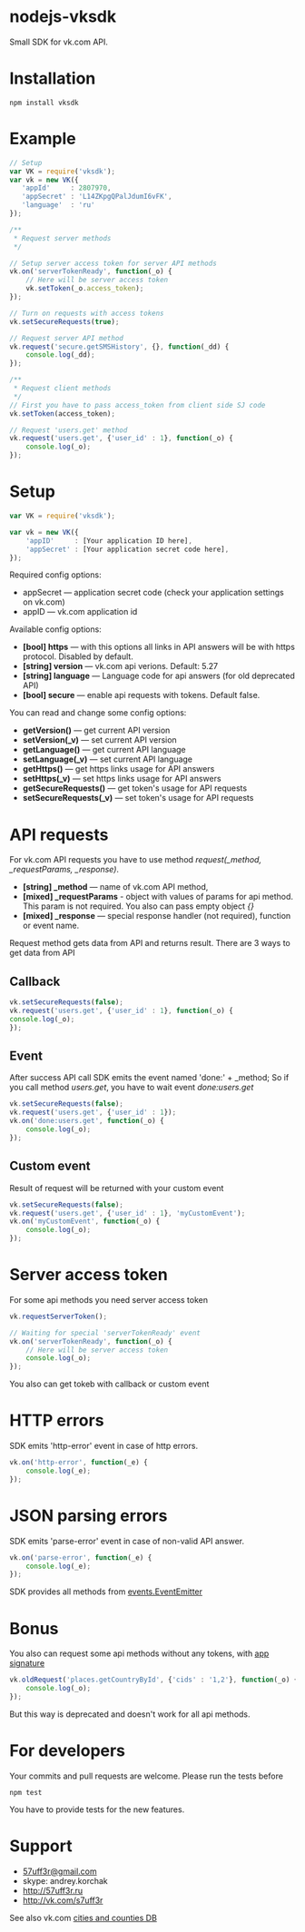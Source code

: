 nodejs-vksdk
============
Small SDK for vk.com API.

# Installation
    npm install vksdk

# Example
```js
// Setup
var VK = require('vksdk');
var vk = new VK({
   'appId'     : 2807970,
   'appSecret' : 'L14ZKpgQPalJdumI6vFK',
   'language'  : 'ru'
});

/**
 * Request server methods
 */

// Setup server access token for server API methods
vk.on('serverTokenReady', function(_o) {
    // Here will be server access token
    vk.setToken(_o.access_token);
});

// Turn on requests with access tokens
vk.setSecureRequests(true);

// Request server API method
vk.request('secure.getSMSHistory', {}, function(_dd) {
    console.log(_dd);
});

/**
 * Request client methods
 */
// First you have to pass access_token from client side SJ code
vk.setToken(access_token);

// Request 'users.get' method
vk.request('users.get', {'user_id' : 1}, function(_o) {
    console.log(_o);
});
```

# Setup
```js
var VK = require('vksdk');

var vk = new VK({
    'appID'     : [Your application ID here],
    'appSecret' : [Your application secret code here],
});
```

Required config options:
* appSecret — application secret code (check your application settings on vk.com)
* appID — vk.com application id

Available config options:

* **[bool] https** — with this options all links in API answers will be with https protocol. Disabled by default.
* **[string] version** — vk.com api verions. Default: 5.27
* **[string] language** — Language code for api answers (for old deprecated API)
* **[bool] secure** — enable api requests with tokens. Default false.


You can  read and change some config options:
* **getVersion()** — get current API version
* **setVersion(_v)** — set current API version
* **getLanguage()** — get current API language
* **setLanguage(_v)** — set current API language
* **getHttps()** — get https links usage for API answers
* **setHttps(_v)** — set https links usage for API answers
* **getSecureRequests()** — get token's usage for API requests
* **setSecureRequests(_v)** — set token's usage for API requests


# API requests
For vk.com API requests you have to use method *request(_method, _requestParams, _response)*.

* **[string] _method** — name of vk.com API method,
* **[mixed] _requestParams** - object with values of params for api method. This param is not required. You also can pass empty object *{}*
* **[mixed] _response** — special response handler (not required), function or event name.

Request method gets data from API and returns result. There are 3 ways to get data from API

## Callback
```js
vk.setSecureRequests(false);
vk.request('users.get', {'user_id' : 1}, function(_o) {
console.log(_o);
});
```

## Event
After success API call SDK emits the event named 'done:' + _method;
So if you call method *users.get*, you have to wait event *done:users.get*

```js
vk.setSecureRequests(false);
vk.request('users.get', {'user_id' : 1});
vk.on('done:users.get', function(_o) {
    console.log(_o);
});
```

## Custom event
Result of request will be returned with your custom event

```js
vk.setSecureRequests(false);
vk.request('users.get', {'user_id' : 1}, 'myCustomEvent');
vk.on('myCustomEvent', function(_o) {
    console.log(_o);
});
```

# Server access token
For some api methods you need server access token

```js
vk.requestServerToken();

// Waiting for special 'serverTokenReady' event
vk.on('serverTokenReady', function(_o) {
    // Here will be server access token
    console.log(_o);
});
```

You also can get tokeb with callback or custom event

# HTTP errors
SDK emits 'http-error' event in case of http errors.

```js
vk.on('http-error', function(_e) {
    console.log(_e);
});
```

# JSON parsing errors
SDK emits 'parse-error' event in case of non-valid API answer.

```js
vk.on('parse-error', function(_e) {
    console.log(_e);
});
```

SDK provides all methods from [events.EventEmitter](http://nodejs.org/api/events.html)

# Bonus
You also can request some api methods without any tokens, with [app signature](https://vk.com/pages?oid=-17680044&p=Application_Interaction_with_API)

```js
vk.oldRequest('places.getCountryById', {'cids' : '1,2'}, function(_o) {
    console.log(_o);
});
```

But this way is deprecated and doesn't work for all api methods.


# For developers
Your commits and pull requests are welcome. Please run the tests before

    npm test

You have to provide tests for the new features.

# Support
* 57uff3r@gmail.com
* skype: andrey.korchak
* http://57uff3r.ru
* http://vk.com/s7uff3r

See  also vk.com [cities and counties DB](http://citieslist.ru/)

